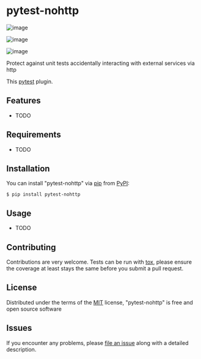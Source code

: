 # pytest-nohttp

![image](https://img.shields.io/pypi/v/pytest-nohttp.svg%0A%20:target:%20https://pypi.org/project/pytest-nohttp%0A%20:alt:%20PyPI%20version)

![image](https://img.shields.io/pypi/pyversions/pytest-nohttp.svg%0A%20:target:%20https://pypi.org/project/pytest-nohttp%0A%20:alt:%20Python%20versions)

![image](https://travis-ci.org/codedawi/pytest-nohttp.svg?branch=master%0A%20:target:%20https://travis-ci.org/codedawi/pytest-nohttp%0A%20:alt:%20See%20Build%20Status%20on%20Travis%20CI)

Protect against unit tests accidentally interacting with external services via http

This [pytest](https://github.com/pytest-dev/pytest) plugin.

## Features

-   TODO

## Requirements

-   TODO

## Installation

You can install "pytest-nohttp" via [pip](https://pypi.org/project/pip/)
from [PyPI](https://pypi.org/project):

    $ pip install pytest-nohttp

## Usage

-   TODO

## Contributing

Contributions are very welcome. Tests can be run with
[tox](https://tox.readthedocs.io/en/latest/), please ensure the coverage
at least stays the same before you submit a pull request.

## License

Distributed under the terms of the
[MIT](http://opensource.org/licenses/MIT) license, "pytest-nohttp" is
free and open source software

## Issues

If you encounter any problems, please [file an
issue](https://github.com/codedawi/pytest-nohttp/issues) along with a
detailed description.
